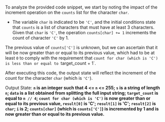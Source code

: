 To analyze the provided code snippet, we start by noting the impact of the increment operation on the `counts` list for the character `char`.

- The variable `char` is indicated to be `'C'`, and the initial conditions state that `counts` is a list of characters that must have at least 3 characters. Given that `char` is `'C'`, the operation `counts[char] += 1` increments the count of character `'C'` by 1.

The previous value of `counts['C']` is unknown, but we can ascertain that it will be now greater than or equal to its previous value, which had to be at least `0` to comply with the requirement that `count for char (which is 'C') is less than or equal to `target_count + 1`.

After executing this code, the output state will reflect the increment of the count for the character `char` (which is `'C'`).

Output State: **`n` is an integer such that 4 <= `n` <= 255; `s` is a string of length `n`; `data` is a list obtained from splitting the full input string; `target_count` is equal to `n // 4`; `count for char (which is 'C')` is now greater than or equal to its previous value, `result[0]` is 'C'; `result[1]` is 'C'; `result[2]` is `char`; `i` is 2; `counts[char]` (which is `counts['C']`) is incremented by 1 and is now greater than or equal to its previous value.**